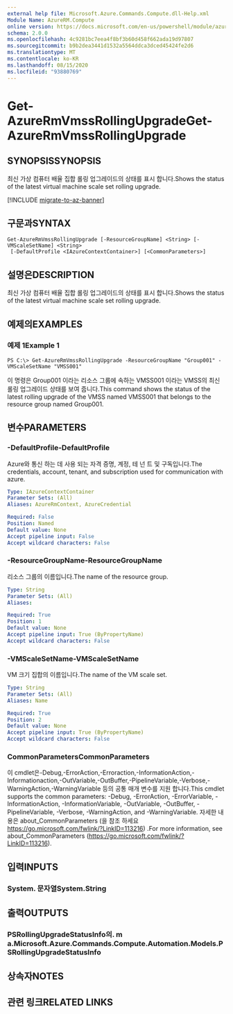 ```yaml
---
external help file: Microsoft.Azure.Commands.Compute.dll-Help.xml
Module Name: AzureRM.Compute
online version: https://docs.microsoft.com/en-us/powershell/module/azurerm.compute/get-azurermvmssrollingupgrade
schema: 2.0.0
ms.openlocfilehash: 4c9281bc7eea4f8bf3b60d458f662ada19d97807
ms.sourcegitcommit: b9b2dea3441d1532a5564ddca3dced45424fe2d6
ms.translationtype: MT
ms.contentlocale: ko-KR
ms.lasthandoff: 08/15/2020
ms.locfileid: "93880769"
---
```

# <span data-ttu-id="67e6b-101">Get-AzureRmVmssRollingUpgrade</span><span class="sxs-lookup"><span data-stu-id="67e6b-101">Get-AzureRmVmssRollingUpgrade</span></span>

## <span data-ttu-id="67e6b-102">SYNOPSIS</span><span class="sxs-lookup"><span data-stu-id="67e6b-102">SYNOPSIS</span></span>
<span data-ttu-id="67e6b-103">최신 가상 컴퓨터 배율 집합 롤링 업그레이드의 상태를 표시 합니다.</span><span class="sxs-lookup"><span data-stu-id="67e6b-103">Shows the status of the latest virtual machine scale set rolling upgrade.</span></span>

[!INCLUDE [migrate-to-az-banner](../../includes/migrate-to-az-banner.md)]

## <span data-ttu-id="67e6b-104">구문과</span><span class="sxs-lookup"><span data-stu-id="67e6b-104">SYNTAX</span></span>

```
Get-AzureRmVmssRollingUpgrade [-ResourceGroupName] <String> [-VMScaleSetName] <String>
 [-DefaultProfile <IAzureContextContainer>] [<CommonParameters>]
```

## <span data-ttu-id="67e6b-105">설명은</span><span class="sxs-lookup"><span data-stu-id="67e6b-105">DESCRIPTION</span></span>
<span data-ttu-id="67e6b-106">최신 가상 컴퓨터 배율 집합 롤링 업그레이드의 상태를 표시 합니다.</span><span class="sxs-lookup"><span data-stu-id="67e6b-106">Shows the status of the latest virtual machine scale set rolling upgrade.</span></span>

## <span data-ttu-id="67e6b-107">예제의</span><span class="sxs-lookup"><span data-stu-id="67e6b-107">EXAMPLES</span></span>

### <span data-ttu-id="67e6b-108">예제 1</span><span class="sxs-lookup"><span data-stu-id="67e6b-108">Example 1</span></span>
```
PS C:\> Get-AzureRmVmssRollingUpgrade -ResourceGroupName "Group001" -VMScaleSetName "VMSS001"
```

<span data-ttu-id="67e6b-109">이 명령은 Group001 이라는 리소스 그룹에 속하는 VMSS001 이라는 VMSS의 최신 롤링 업그레이드 상태를 보여 줍니다.</span><span class="sxs-lookup"><span data-stu-id="67e6b-109">This command shows  the status of the latest rolling upgrade of the VMSS named VMSS001 that belongs to the resource group named Group001.</span></span>

## <span data-ttu-id="67e6b-110">변수</span><span class="sxs-lookup"><span data-stu-id="67e6b-110">PARAMETERS</span></span>

### <span data-ttu-id="67e6b-111">-DefaultProfile</span><span class="sxs-lookup"><span data-stu-id="67e6b-111">-DefaultProfile</span></span>
<span data-ttu-id="67e6b-112">Azure와 통신 하는 데 사용 되는 자격 증명, 계정, 테 넌 트 및 구독입니다.</span><span class="sxs-lookup"><span data-stu-id="67e6b-112">The credentials, account, tenant, and subscription used for communication with azure.</span></span>

```yaml
Type: IAzureContextContainer
Parameter Sets: (All)
Aliases: AzureRmContext, AzureCredential

Required: False
Position: Named
Default value: None
Accept pipeline input: False
Accept wildcard characters: False
```

### <span data-ttu-id="67e6b-113">-ResourceGroupName</span><span class="sxs-lookup"><span data-stu-id="67e6b-113">-ResourceGroupName</span></span>
<span data-ttu-id="67e6b-114">리소스 그룹의 이름입니다.</span><span class="sxs-lookup"><span data-stu-id="67e6b-114">The name of the resource group.</span></span>

```yaml
Type: String
Parameter Sets: (All)
Aliases: 

Required: True
Position: 1
Default value: None
Accept pipeline input: True (ByPropertyName)
Accept wildcard characters: False
```

### <span data-ttu-id="67e6b-115">-VMScaleSetName</span><span class="sxs-lookup"><span data-stu-id="67e6b-115">-VMScaleSetName</span></span>
<span data-ttu-id="67e6b-116">VM 크기 집합의 이름입니다.</span><span class="sxs-lookup"><span data-stu-id="67e6b-116">The name of the VM scale set.</span></span>

```yaml
Type: String
Parameter Sets: (All)
Aliases: Name

Required: True
Position: 2
Default value: None
Accept pipeline input: True (ByPropertyName)
Accept wildcard characters: False
```

### <span data-ttu-id="67e6b-117">CommonParameters</span><span class="sxs-lookup"><span data-stu-id="67e6b-117">CommonParameters</span></span>
<span data-ttu-id="67e6b-118">이 cmdlet은-Debug,-ErrorAction,-Erroraction,-InformationAction,-Informationaction,-OutVariable,-OutBuffer,-PipelineVariable,-Verbose,-WarningAction,-WarningVariable 등의 공통 매개 변수를 지원 합니다.</span><span class="sxs-lookup"><span data-stu-id="67e6b-118">This cmdlet supports the common parameters: -Debug, -ErrorAction, -ErrorVariable, -InformationAction, -InformationVariable, -OutVariable, -OutBuffer, -PipelineVariable, -Verbose, -WarningAction, and -WarningVariable.</span></span> <span data-ttu-id="67e6b-119">자세한 내용은 about_CommonParameters (을 참조 하세요 https://go.microsoft.com/fwlink/?LinkID=113216) .</span><span class="sxs-lookup"><span data-stu-id="67e6b-119">For more information, see about_CommonParameters (https://go.microsoft.com/fwlink/?LinkID=113216).</span></span>

## <span data-ttu-id="67e6b-120">입력</span><span class="sxs-lookup"><span data-stu-id="67e6b-120">INPUTS</span></span>

### <span data-ttu-id="67e6b-121">System. 문자열</span><span class="sxs-lookup"><span data-stu-id="67e6b-121">System.String</span></span>

## <span data-ttu-id="67e6b-122">출력</span><span class="sxs-lookup"><span data-stu-id="67e6b-122">OUTPUTS</span></span>

### <span data-ttu-id="67e6b-123">PSRollingUpgradeStatusInfo의. m a.</span><span class="sxs-lookup"><span data-stu-id="67e6b-123">Microsoft.Azure.Commands.Compute.Automation.Models.PSRollingUpgradeStatusInfo</span></span>

## <span data-ttu-id="67e6b-124">상속자</span><span class="sxs-lookup"><span data-stu-id="67e6b-124">NOTES</span></span>

## <span data-ttu-id="67e6b-125">관련 링크</span><span class="sxs-lookup"><span data-stu-id="67e6b-125">RELATED LINKS</span></span>

